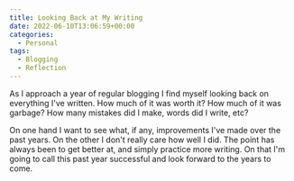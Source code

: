 ```yaml
---
title: Looking Back at My Writing
date: 2022-06-10T13:06:59+00:00
categories:
  - Personal
tags:
  - Blogging
  - Reflection
---
```


As I approach a year of regular blogging I find myself looking back on everything I've written. How much of it was worth it? How much of it was garbage? How many mistakes did I make, words did I write, etc?

On one hand I want to see what, if any, improvements I've made over the past years. On the other I don't really care how well I did. The point has always been to get better at, and simply practice more writing. On that I'm going to call this past year successful and look forward to the years to come.